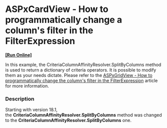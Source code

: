 # ASPxCardView - How to programmatically change a column's filter in the FilterExpression
<!-- run online -->
**[[Run Online]](https://codecentral.devexpress.com/t282469)**
<!-- run online end -->


In this example, the CriteriaColumnAffinityResolver.SplitByColumns method is used to return a dictionary of criteria operators. It is possible to modify them as your needs dictate. Please refer to the <a href="https://www.devexpress.com/Support/Center/Question/Details/KA18784">ASPxGridView - How to programmatically change the column's filter in the FilterExpression</a> article for more information.


<h3>Description</h3>

Starting with version 18.1, the&nbsp;<strong>CriteriaColumnAffinityResolver.SplitByColumns</strong>&nbsp;method was changed to the&nbsp;<strong>CriteriaColumnAffinityResolver.SplitByColumns</strong>&nbsp;one.

<br/>


